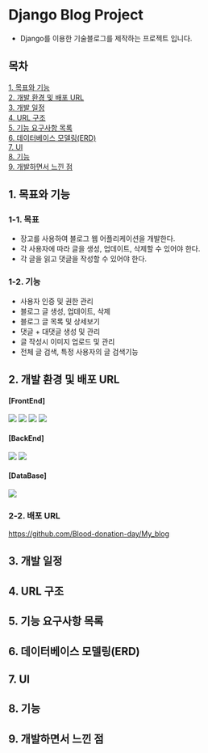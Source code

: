 # Django Blog Project

- Django를 이용한 기술블로그를 제작하는 프로젝트 입니다.

## 목차

[1. 목표와 기능](#1-목표와-기능)<br>
[2. 개발 환경 및 배포 URL](#2-개발-환경-및-배포-url)<br>
[3. 개발 일정](#3-개발-일정)<br>
[4. URL 구조](#4-url-구조)<br>
[5. 기능 요구사항 목록](#5-기능-요구사항-목록)<br>
[6. 데이터베이스 모델링(ERD)](#6-데이터베이스-모델링erd)<br>
[7. UI](#7-ui)<br>
[8. 기능](#8-기능)<br>
[9. 개발하면서 느낀 점](#9-개발하면서-느낀-점)<br>

## 1. 목표와 기능

### 1-1. 목표

- 장고를 사용하여 블로그 웹 어플리케이션을 개발한다.
- 각 사용자에 따라 글을 생성, 업데이트, 삭제할 수 있어야 한다.
- 각 글을 읽고 댓글을 작성할 수 있어야 한다.

### 1-2. 기능

- 사용자 인증 및 권한 관리
- 블로그 글 생성, 업데이트, 삭제
- 블로그 글 목록 및 상세보기
- 댓글 + 대댓글 생성 및 관리
- 글 작성시 이미지 업로드 및 관리
- 전체 글 검색, 특정 사용자의 글 검색기능

## 2. 개발 환경 및 배포 URL

#### [FrontEnd]

<div>
    <img src="https://img.shields.io/badge/html5-E34F26?style=for-the-badge&logo=html5&logoColor=white">
    <img src="https://img.shields.io/badge/css3-1572B6?style=for-the-badge&logo=css3&logoColor=white">
    <img src="https://img.shields.io/badge/javascript-F7DF1E?style=for-the-badge&logo=javascript&logoColor=white">
    <img src="https://img.shields.io/badge/Tailwind-06B6D4?style=for-the-badge&logo=tailwindcss&logoColor=white">
    
</div>

#### [BackEnd]

<div>
    <img src="https://img.shields.io/badge/python-3776AB?style=for-the-badge&logo=python&logoColor=white">
    <img src="https://img.shields.io/badge/django-092E20?style=for-the-badge&logo=django&logoColor=white">
</div>

#### [DataBase]

<img src="https://img.shields.io/badge/sqlite3-003B57?style=for-the-badge&logo=sqlite&logoColor=white">

### 2-2. 배포 URL

https://github.com/Blood-donation-day/My_blog

## 3. 개발 일정

## 4. URL 구조

## 5. 기능 요구사항 목록

## 6. 데이터베이스 모델링(ERD)

## 7. UI

## 8. 기능

## 9. 개발하면서 느낀 점

<!-- https://www.erdcloud.com/d/Nc268EwQ8d2csQMXe


로그인하고 세션유지시간 1시간
시크릿키 가리기

404 403 페이지

(대댓글) 좋아요

페이지네이션

































이미지나 파일을 저장할때 uuid로 바꿔서 저장
조회수: {{ post.views | add:-1 }}

    def form_valid(self, form):
        form.instance.author = self.request.user
        form.instance.views -= 1
        return super().form_valid(form)

uieditor 적용부분
script파일 나누기

이미지를 저장하는 부분
 if uploaded_file:
            # 파일을 저장합니다.
            file_name = os.path.join('media/blog/images/', uploaded_file.name)
            with open(file_name, 'wb') as f:
                for chunk in uploaded_file.chunks():
                    f.write(chunk)

            # 파일의 URL을 생성합니다.
            file_url = settings.MEDIA_URL + file_name
이미지이름이 곂치면 기존의 이미지가나옴 >> uuid사용하여 랜덤이미지이름

contentimage 모델 삭제
-->
